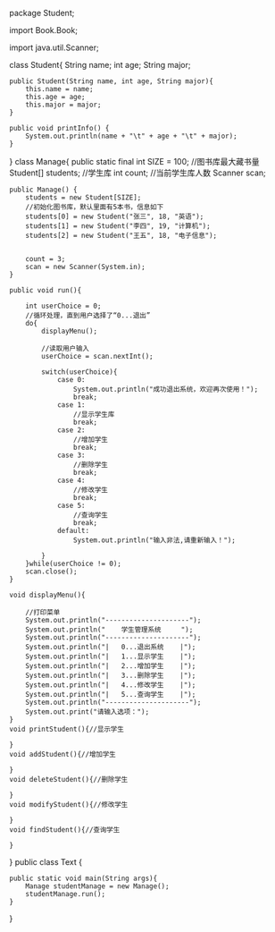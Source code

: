 package Student;


import Book.Book;

import java.util.Scanner;

class Student{
    String name;
    int age;
    String major;

    public Student(String name, int age, String major){
        this.name = name;
        this.age = age;
        this.major = major;
    }

    public void printInfo() {
        System.out.println(name + "\t" + age + "\t" + major);
    }

}
class Manage{
    public static final int SIZE = 100; //图书库最大藏书量
    Student[] students; //学生库
    int count;		//当前学生库人数
    Scanner scan;

    public Manage() {
        students = new Student[SIZE];
        //初始化图书库，默认里面有5本书，信息如下
        students[0] = new Student("张三", 18, "英语");
        students[1] = new Student("李四", 19, "计算机");
        students[2] = new Student("王五", 18, "电子信息");


        count = 3;
        scan = new Scanner(System.in);
    }

    public void run(){

        int userChoice = 0;
        //循环处理，直到用户选择了“0...退出”
        do{
            displayMenu();

            //读取用户输入
            userChoice = scan.nextInt();

            switch(userChoice){
                case 0:
                    System.out.println("成功退出系统，欢迎再次使用！");
                    break;
                case 1:
                    //显示学生库
                    break;
                case 2:
                    //增加学生
                    break;
                case 3:
                    //删除学生
                    break;
                case 4:
                    //修改学生
                    break;
                case 5:
                    //查询学生
                    break;
                default:
                    System.out.println("输入非法,请重新输入！");

            }
        }while(userChoice != 0);
        scan.close();
    }

    void displayMenu(){

        //打印菜单
        System.out.println("---------------------");
        System.out.println("    学生管理系统     ");
        System.out.println("---------------------");
        System.out.println("|   0...退出系统	|");
        System.out.println("|   1...显示学生	|");
        System.out.println("|   2...增加学生	|");
        System.out.println("|   3...删除学生	|");
        System.out.println("|   4...修改学生	|");
        System.out.println("|   5...查询学生	|");
        System.out.println("---------------------");
        System.out.print("请输入选项：");
    }
    void printStudent(){//显示学生

    }
    void addStudent(){//增加学生

    }
    void deleteStudent(){//删除学生

    }
    void modifyStudent(){//修改学生

    }
    void findStudent(){//查询学生

    }

}
public class Text {

    public static void main(String args){
        Manage studentManage = new Manage();
        studentManage.run();
    }
}
